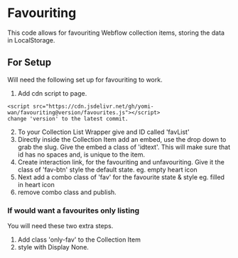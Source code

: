 # Favouriting

This code allows for favouriting Webflow collection items, storing the data in LocalStorage. 

## For Setup
Will need the following set up for favouriting to work. 

1. Add cdn script to page. 
```
<script src="https://cdn.jsdelivr.net/gh/yomi-wan/favouriting@version/favourites.js"></script>
change 'version' to the latest commit. 
```

2. To your Collection List Wrapper give and ID called 'favList'
3. Directly inside the Collection Item add an embed, use the drop down to grab the slug. Give the embed a class of 'idtext'. This will make sure that id has no spaces and, is unique to the item.
4. Create interaction link, for the favouriting and unfavouriting. Give it the class of 'fav-btn' style the default state. eg. empty heart icon
5. Next add a combo class of 'fav' for the favourite state & style eg. filled in heart icon 
6. remove combo class and publish.

### If would want a favourites only listing

You will need these two extra steps. 

1. Add class 'only-fav' to the Collection Item
2. style with Display None.